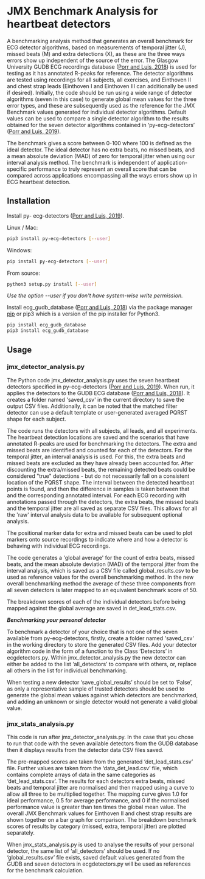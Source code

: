 # JMX Benchmark Analysis for heartbeat detectors

A benchmarking analysis method that generates an overall benchmark for ECG detector algorithms, based on measurements of temporal jitter (J), missed beats (M) and extra detections (X), as these are the three ways errors show up independent of the source of the error. The Glasgow University GUDB ECG recordings database ([Porr and Luis, 2018](http://dx.doi.org/10.5525/gla.researchdata.716)) is used for testing as it has annotated R-peaks for reference. The detector algorithms are tested using recordings for all subjects, all exercises, and Einthoven II and chest strap leads (Einthoven I and Einthoven III can additionally be used if desired). Initially, the code should be run using a wide range of detector algorithms (seven in this case) to generate global mean values for the three error types, and these are subsequently used as the reference for the JMX Benchmark values generated for individual detector algorithms. Default values can be used to compare a single detector algorithm to the results obtained for the seven detector algorithms contained in ‘py-ecg-detectors’ ([Porr and Luis, 2019](https://doi.org/10.5281/zenodo.3353396)).

The benchmark gives a score between 0-100 where 100 is defined as the ideal detector. The ideal detector has no extra beats, no missed beats, and a mean absolute deviation (MAD) of zero for temporal jitter when using our interval analysis method. The benchmark is independent of application-specific performance to truly represent an overall score that can be compared across applications encompassing all the ways errors show up in ECG heartbeat detection.

## Installation

Install py- ecg-detectors ([Porr and Luis, 2019](https://doi.org/10.5281/zenodo.3353396)).

Linux / Mac:
```bash
pip3 install py-ecg-detectors [--user]
```
Windows:
```bash
pip install py-ecg-detectors [--user]
```
From source:
```bash
python3 setup.py install [--user]
```
*Use the option --user if you don't have system-wise write permission.*

Install ecg_gudb_database ([Porr and Luis, 2018](https://pypi.org/project/ecg-gudb-database/)) via the package manager [pip](https://pip.pypa.io/en/stable/) or pip3 which is a version of the pip installer for Python3.

```bash
pip install ecg_gudb_database
pip3 install ecg_gudb_database
```


## Usage

### jmx_detector_analysis.py

The Python code jmx_detector_analysis.py uses the seven heartbeat detectors specified in py-ecg-detectors ([Porr and Luis, 2019](https://doi.org/10.5281/zenodo.3353396)). When run, it applies the detectors to the GUDB ECG database ([Porr and Luis, 2018](http://dx.doi.org/10.5525/gla.researchdata.716)). It creates a folder named 'saved_csv' in the current directory to save the output CSV files. Additionally, it can be noted that the matched filter detector can use a default template or user-generated averaged PQRST shape for each subject.

The code runs the detectors with all subjects, all leads, and all experiments. The heartbeat detection locations are saved and the scenarios that have annotated R-peaks are used for benchmarking the detectors. The extra and missed beats are identified and counted for each of the detectors. For the temporal jitter, an interval analysis is used. For this, the extra beats and missed beats are excluded as they have already been accounted for. After discounting the extra/missed beats, the remaining detected beats could be considered "true" detections - but do not necessarily fall on a consistent location of the PQRST shape. The interval between the detected heartbeat points is found, and then the difference in samples is taken between that and the corresponding annotated interval. For each ECG recording with annotations passed through the detectors, the extra beats, the missed beats and the temporal jitter are all saved as separate CSV files. This allows for all the 'raw' interval analysis data to be available for subsequent optional analysis. 


The positional marker data for extra and missed beats can be used to plot markers onto source recordings to indicate where and how a detector is behaving with individual ECG recordings.

The code generates a 'global average' for the count of extra beats, missed beats, and the mean absolute deviation (MAD) of the temporal jitter from the interval analysis, which is saved as a CSV file called global_results.csv to be used as reference values for the overall benchmarking method. In the new overall benchmarking method the average of these three components from all seven detectors is later mapped to an equivalent benchmark score of 50. 

The breakdown scores of each of the individual detectors before being mapped against the global average are saved in det_lead_stats.csv. 

***Benchmarking your personal detector***

To benchmark a detector of your choice that is not one of the seven available from py-ecg-detectors, firstly, create a folder named 'saved_csv' in the working directory to store the generated CSV files. Add your detector algorithm code in the form of a function to the Class ‘Detectors’ in ecgdetectors.py. Within jmx_detector_analysis.py the new detector can either be added to the list ‘all_detectors’ to compare with others, or, replace all others in the list for individual benchmarking.

When testing a new detector ‘save_global_results’ should be set to ‘False’, as only a representative sample of trusted detectors should be used to generate the global mean values against which detectors are benchmarked, and adding an unknown or single detector would not generate a valid global value.

### jmx_stats_analysis.py

This code is run after jmx_detector_analysis.py. In the case that you chose to run that code with the seven available detectors from the GUDB database then it displays results from the detector data CSV files saved.

The pre-mapped scores are taken from the generated ‘det_lead_stats.csv’ file. Further values are taken from the ‘data_det_lead.csv’ file, which contains complete arrays of data in the same categories as ‘det_lead_stats.csv’.
The results for each detectors extra beats, missed beats and temporal jitter are normalised and then mapped using a curve to allow all three to be multiplied together. The mapping curve gives 1.0 for ideal performance, 0.5 for average performance, and 0 if the normalised performance value is greater than ten times the global mean value. The overall JMX Benchmark values for Einthoven II and chest strap results are shown together on a bar graph for comparison. The breakdown benchmark scores of results by category (missed, extra, temporal jitter) are plotted separately.

When jmx_stats_analysis.py is used to analyse the results of your personal detector, the same list of ‘all_detectors’ should be used. If no ‘global_results.csv’ file exists, saved default values generated from the GUDB and seven detectors in ecgdetectors.py will be used as references for the benchmark calculation.
